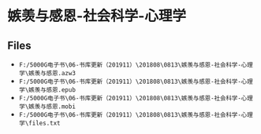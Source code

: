 # 嫉羡与感恩-社会科学-心理学

## Files

- `F:/5000G电子书\06-书库更新（201911）\201808\0813\嫉羡与感恩-社会科学-心理学\嫉羡与感恩.azw3`
- `F:/5000G电子书\06-书库更新（201911）\201808\0813\嫉羡与感恩-社会科学-心理学\嫉羡与感恩.epub`
- `F:/5000G电子书\06-书库更新（201911）\201808\0813\嫉羡与感恩-社会科学-心理学\嫉羡与感恩.mobi`
- `F:/5000G电子书\06-书库更新（201911）\201808\0813\嫉羡与感恩-社会科学-心理学\files.txt`
